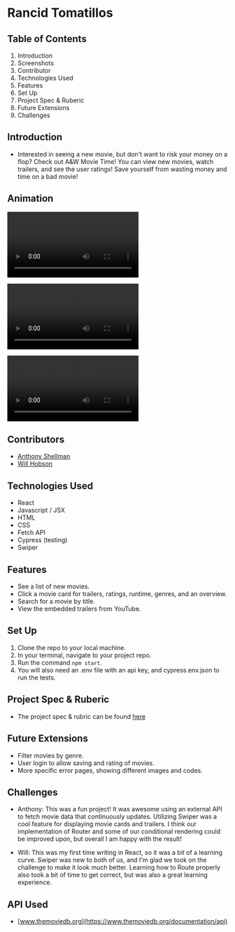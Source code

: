 # Rancid Tomatillos

## Table of Contents

1. Introduction
2. Screenshots
3. Contributor
4. Technologies Used
5. Features
6. Set Up
7. Project Spec & Ruberic
8. Future Extensions
9. Challenges


## Introduction

 - Interested in seeing a new movie, but don't want to risk your money on a flop? Check out A&W Movie Time! You can view new movies, watch trailers, and see the user ratings! Save yourself from wasting money and time on a bad movie! 

 ## Animation

![Preview1](https://user-images.githubusercontent.com/100455148/197814134-ae34d0ea-81c2-4fba-bdd9-c7f3afa2ce9a.mov)

![Preview2](https://user-images.githubusercontent.com/100455148/197814268-67300c01-f18a-4822-ab6e-c1631f5fb731.mov)

![Preview3](https://user-images.githubusercontent.com/100455148/197814384-4c170c55-80f2-41d3-a02b-1868175472ad.mov)

 ## Contributors

 - [Anthony Shellman](https://github.com/Ant-Shell)
 - [Will Hobson](https://github.com/willhobson85)
 

## Technologies Used

 - React
 - Javascript / JSX
 - HTML
 - CSS
 - Fetch API
 - Cypress (testing)
 - Swiper
  

## Features

 - See a list of new movies.
 - Click a movie card for trailers, ratings, runtime, genres, and an overview.
 - Search for a movie by title.
 - View the embedded trailers from YouTube.

## Set Up

 1. Clone the repo to your local machine.
 2. In your terminal, navigate to your project repo.
 3. Run the command `npm start`.
 4. You will also need an .env file with an api key, and cypress.env.json to run the tests.

## Project Spec & Ruberic

 - The project spec & rubric can be found [here](https://frontend.turing.edu/projects/module-3/rancid-tomatillos-v3.html)

 ## Future Extensions
 
 - Filter movies by genre. 
 - User login to allow saving and rating of movies.
 - More specific error pages, showing different images and codes.

## Challenges

- Anthony: This was a fun project! It was awesome using an external API to fetch movie data that continuously updates. Utilizing Swiper was a cool feature for displaying movie cards and trailers. I think our implementation of Router and some of our conditional rendering could be improved upon, but overall I am happy with the result!  

- Will: This was my first time writing in React, so it was a bit of a learning curve. Swiper was new to both of us, and I'm glad we took on the challenge to make it look much better. Learning how to Route properly also took a bit of time to get correct, but was also a great learning experience.

## API Used

- [www.themoviedb.org](https://www.themoviedb.org/documentation/api)